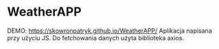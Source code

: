 # WeatherAPP
DEMO: https://skowronpatryk.github.io/WeatherAPP/
Aplikacja napisana przy użyciu JS. Do fetchowania danych użyta biblioteka axios.
